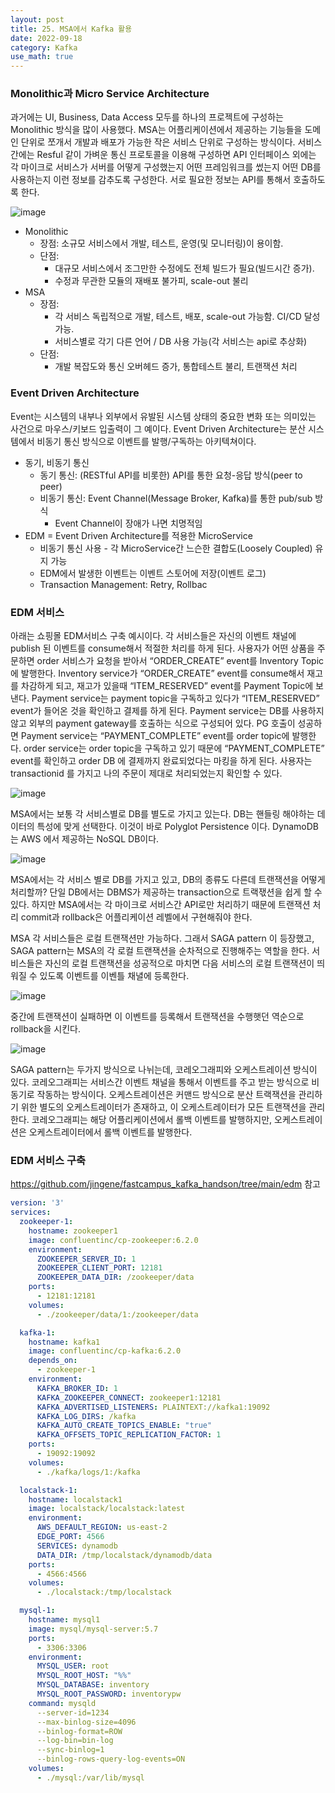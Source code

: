 ```yaml
---
layout: post
title: 25. MSA에서 Kafka 활용
date: 2022-09-18
category: Kafka
use_math: true
---
```



### Monolithic과 Micro Service Architecture

과거에는 UI, Business, Data Access 모두를 하나의 프로젝트에 구성하는 Monolithic 방식을 많이 사용했다. MSA는 어플리케이션에서 제공하는 기능들을 도메인 단위로 쪼개서 개발과 배포가 가능한 작은 서비스 단위로 구성하는 방식이다. 서비스 간에는 Resful 같이 가벼운 통신 프로토콜을 이용해 구성하면 API 인터페이스 외에는 각 마이크로 서비스가 서버를 어떻게 구성했는지 어떤 프레임워크를 썼는지 어떤 DB를 사용하는지 이런 정보를 감추도록 구성한다. 서로 필요한 정보는 API를 통해서 호출하도록 한다. 

![image](https://user-images.githubusercontent.com/61526722/190883713-a0559560-0d65-4505-83d3-1428033ad0c6.png)

- Monolithic
  - 장점: 소규모 서비스에서 개발, 테스트, 운영(및 모니터링)이 용이함. 
  - 단점: 
    - 대규모 서비스에서 조그만한 수정에도 전체 빌드가 필요(빌드시간 증가). 
    - 수정과 무관한 모듈의 재배포 불가피, scale-out 불리
- MSA 
  - 장점: 
    - 각 서비스 독립적으로 개발, 테스트, 배포, scale-out 가능함. CI/CD 달성 가능. 
    - 서비스별로 각기 다른 언어 / DB 사용 가능(각 서비스는 api로 추상화) 
  - 단점:
    - 개발 복잡도와 통신 오버헤드 증가, 통합테스트 불리, 트랜잭션 처리


### Event Driven Architecture

Event는 시스템의 내부나 외부에서 유발된 시스템 상태의 중요한 변화 또는 의미있는 사건으로 마우스/키보드 입출력이 그 예이다.  Event Driven Architecture는 분산 시스템에서 비동기 통신 방식으로 이벤트를 발행/구독하는 아키텍쳐이다.

- 동기, 비동기 통신
  - 동기 통신: (RESTful API를 비롯한) API를 통한 요청-응답 방식(peer to peer) 
  - 비동기 통신: Event Channel(Message Broker, Kafka)를 통한 pub/sub 방식
    - Event Channel이 장애가 나면 치명적임
- EDM = Event Driven Architecture를 적용한 MicroService 
  - 비동기 통신 사용 - 각 MicroService간 느슨한 결합도(Loosely Coupled) 유지 가능
  - EDM에서 발생한 이벤트는 이벤트 스토어에 저장(이벤트 로그) 
  - Transaction Management: Retry, Rollbac

### EDM 서비스 

아래는 쇼핑몰 EDM서비스 구축 예시이다. 각 서비스들은 자신의 이벤트 채널에 publish 된 이벤트를 consume해서 적절한 처리를 하게 된다. 사용자가 어떤 상품을 주문하면 order 서비스가 요청을 받아서 “ORDER_CREATE” event를 Inventory Topic 에 발행한다. Inventory service가 “ORDER_CREATE” event를 consume해서 재고를 차감하게 되고, 재고가 있을때 “ITEM_RESERVED” event를 Payment Topic에 보낸다. Payment service는 payment topic을 구독하고 있다가 “ITEM_RESERVED” event가 들어온 것을 확인하고 결제를 하게 된다. Payment service는 DB를 사용하지 않고 외부의 payment gateway를 호출하는 식으로 구성되어 있다. PG 호출이 성공하면 Payment service는 “PAYMENT_COMPLETE” event를 order topic에 발행한다. order service는 order topic을 구독하고 있기 때문에 “PAYMENT_COMPLETE” event를 확인하고 order DB 에 결제까지 완료되었다는 마킹을 하게 된다. 사용자는 transactionid 를 가지고 나의 주문이 제대로 처리되었는지 확인할 수 있다. 

![image](https://user-images.githubusercontent.com/61526722/190884712-b3713a75-5e41-42ed-9fe0-4bbb3bcecb07.png)


MSA에서는 보통 각 서비스별로 DB를 별도로 가지고 있는다. DB는 핸들링 해야하는 데이터의 특성에 맞게 선택한다. 이것이 바로 Polyglot Persistence 이다. DynamoDB는 AWS 에서 제공하는 NoSQL DB이다. 


![image](https://user-images.githubusercontent.com/61526722/190884748-71403d36-588d-4174-bb01-f09c2f5c2a66.png)

MSA에서는 각 서비스 별로 DB를 가지고 있고, DB의 종류도 다른데 트랜잭션을 어떻게 처리할까?  단일 DB에서는 DBMS가 제공하는 transaction으로 트랙잯션을 쉽게 할 수있다. 하지만 MSA에서는 각 마이크로 서비스간 API로만 처리하기 때문에 트랜잭션 처리 commit과 rollback은 어플리케이션 레벨에서 구현해줘야 한다.  

 MSA 각 서비스들은 로컬 트랜잭션만 가능하다. 그래서 SAGA pattern 이 등장했고, SAGA pattern는 MSA의 각 로컬 트랜잭션을 순차적으로 진행해주는 역할을 한다. 서비스들은 자신의 로컬 트랜잭션을 성공적으로 마치면 다음 서비스의 로컬 트랜잭션이 띄워질 수 있도록 이벤트를 이벤틀 채녈에 등록한다. 

![image](https://user-images.githubusercontent.com/61526722/190884811-753c8451-8808-4c89-8f66-3dba41878426.png)


중간에 트랜잭션이 실패하면 이 이벤트를 등록해서 트랜잭션을 수행햇던 역순으로 rollback을 시킨다. 


![image](https://user-images.githubusercontent.com/61526722/190884847-6c18e876-e407-49f3-b9b9-6fb20b014b13.png)

SAGA pattern는 두가지 방식으로 나뉘는데, 코레오그래피와 오케스트레이션 방식이 있다. 코레오그래피는 서비스간 이벤트 채널을 통해서 이벤트를 주고 받는 방식으로 비동기로 작동하는 방식이다. 오케스트레이션은 커맨드 방식으로 분산 트랙잭션을 관리하기 위한 별도의 오케스트레이터가 존재하고, 이 오케스트레이터가 모든 트랜잭션을 관리한다. 코레오그래피는 해당 어플리케이션에서 롤백 이벤트를 발행하지만, 오케스트레이션은 오케스트레이터에서 롤백 이벤트를 발행한다. 


### EDM 서비스 구축

https://github.com/jingene/fastcampus_kafka_handson/tree/main/edm 참고

```yaml
version: '3'
services:
  zookeeper-1:
    hostname: zookeeper1
    image: confluentinc/cp-zookeeper:6.2.0
    environment:
      ZOOKEEPER_SERVER_ID: 1
      ZOOKEEPER_CLIENT_PORT: 12181
      ZOOKEEPER_DATA_DIR: /zookeeper/data
    ports:
      - 12181:12181
    volumes:
      - ./zookeeper/data/1:/zookeeper/data

  kafka-1:
    hostname: kafka1
    image: confluentinc/cp-kafka:6.2.0
    depends_on:
      - zookeeper-1
    environment:
      KAFKA_BROKER_ID: 1
      KAFKA_ZOOKEEPER_CONNECT: zookeeper1:12181
      KAFKA_ADVERTISED_LISTENERS: PLAINTEXT://kafka1:19092
      KAFKA_LOG_DIRS: /kafka
      KAFKA_AUTO_CREATE_TOPICS_ENABLE: "true"
      KAFKA_OFFSETS_TOPIC_REPLICATION_FACTOR: 1
    ports:
      - 19092:19092
    volumes:
      - ./kafka/logs/1:/kafka

  localstack-1:
    hostname: localstack1
    image: localstack/localstack:latest
    environment:
      AWS_DEFAULT_REGION: us-east-2
      EDGE_PORT: 4566
      SERVICES: dynamodb
      DATA_DIR: /tmp/localstack/dynamodb/data
    ports:
      - 4566:4566
    volumes:
      - ./localstack:/tmp/localstack

  mysql-1:
    hostname: mysql1
    image: mysql/mysql-server:5.7
    ports:
      - 3306:3306
    environment:
      MYSQL_USER: root
      MYSQL_ROOT_HOST: "%%"
      MYSQL_DATABASE: inventory
      MYSQL_ROOT_PASSWORD: inventorypw
    command: mysqld
      --server-id=1234
      --max-binlog-size=4096
      --binlog-format=ROW
      --log-bin=bin-log
      --sync-binlog=1
      --binlog-rows-query-log-events=ON
    volumes:
      - ./mysql:/var/lib/mysql
```











